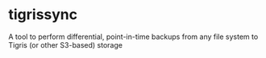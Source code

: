 # tigrissync
A tool to perform differential, point-in-time backups from any file system to Tigris (or other S3-based) storage
